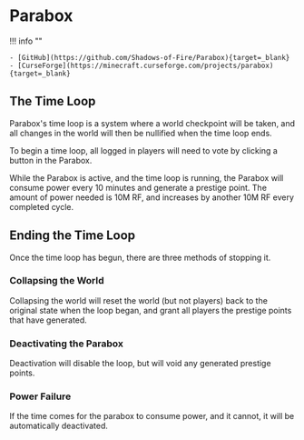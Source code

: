 # Parabox

!!! info ""

    - [GitHub](https://github.com/Shadows-of-Fire/Parabox){target=_blank}
    - [CurseForge](https://minecraft.curseforge.com/projects/parabox){target=_blank}

## The Time Loop

Parabox's time loop is a system where a world checkpoint will be taken, and all changes in the world will then be nullified when the time loop ends.

To begin a time loop, all logged in players will need to vote by clicking a button in the Parabox. 

While the Parabox is active, and the time loop is running, the Parabox will consume power every 10 minutes and generate a prestige point.  The amount of power needed is 10M RF, and increases by another 10M RF every completed cycle.

## Ending the Time Loop

Once the time loop has begun, there are three methods of stopping it.

### Collapsing the World

Collapsing the world will reset the world (but not players) back to the original state when the loop began, and grant all players the prestige points that have generated.

### Deactivating the Parabox

Deactivation will disable the loop, but will void any generated prestige points.

### Power Failure

If the time comes for the parabox to consume power, and it cannot, it will be automatically deactivated.